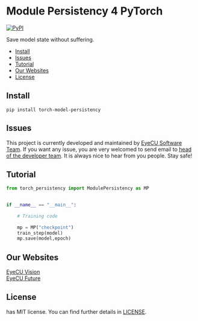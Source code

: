 # Module Persistency 4 PyTorch

[![PyPI](https://img.shields.io/pypi/v/torch_model_persistency.svg)](https://pypi.python.org/pypi/torch-model-persistency)
<!--[![Downloads](https://pepy.tech/badge/torch-model-persistency/week)](https://pepy.tech/project/torch-model-persistency)-->


Save model state without suffering.

- [Install](#install)
- [Issues](#issues)
- [Tutorial](#tutorial)
- [Our Websites](#our-websites)
- [License](#license)



## Install

```
pip install torch-model-persistency
```



## Issues

This project is currently developed and maintained by [EyeCU Software Team](https://github.com/Eye-C-U). If you want any issue, you are very welcomed to send email to [head of the developer team](mailto:ovuruska@eyecuvision.com). It is always nice to hear from you people. Stay safe! 






## Tutorial

```python
from torch_persistency import ModulePersistency as MP
  

if __name__ == "__main__":
  
    # Training code
   
    mp = MP("checkpoint") 
    train_step(model)
    mp.save(model,epoch)

```


## Our Websites

[EyeCU Vision](https://eyecuvision.com/) \
[EyeCU Future](https://eyecufuture.com/) 


## License
 has MIT license. You can find further details in [LICENSE](LICENSE).
